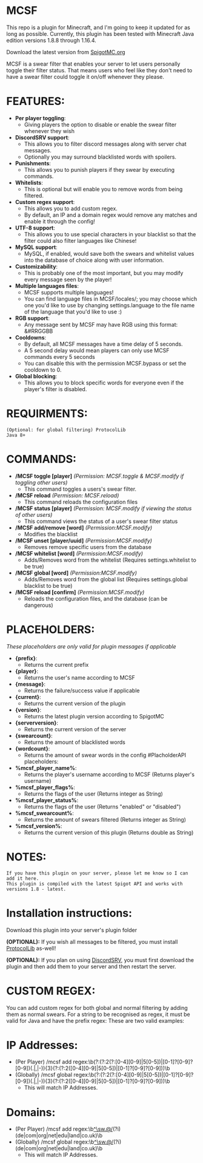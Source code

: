 # MCSF

This repo is a plugin for Minecraft, and I'm going to keep it updated for as long as possible. Currently, this plugin has been tested with Minecraft Java edition versions 1.8.8 through 1.16.4.

Download the latest version from [SpigotMC.org](https://www.spigotmc.org/resources/54115/)

MCSF is a swear filter that enables your server to let users personally toggle their filter status. That means users who feel like they don't need to have a swear filter could toggle it on/off whenever they please.
# FEATURES:
* **Per player toggling**:
  * Giving players the option to disable or enable the swear filter whenever they wish
* **DiscordSRV support**: 
  * This allows you to filter discord messages along with server chat messages. 
  * Optionally you may surround blacklisted words with spoilers.
* **Punishments**: 
  * This allows you to punish players if they swear by executing commands.
* **Whitelists**: 
  * This is optional but will enable you to remove words from being filtered.
* **Custom regex support**: 
  * This allows you to add custom regex. 
  * By default, an IP and a domain regex would remove any matches and enable it through the config!
* **UTF-8 support**: 
  * This allows you to use special characters in your blacklist so that the filter could also filter languages like Chinese!
* **MySQL support**: 
  * MySQL, if enabled, would save both the swears and whitelist values into the database of choice along with user information.
* **Customizability**: 
  * This is probably one of the most important, but you may modify every message seen by the player!
* **Multiple languages files**: 
  * MCSF supports multiple languages! 
  * You can find language files in MCSF/locales/; you may choose which one you'd like to use by changing settings.language to the file name of the language that you'd like to use :)
* **RGB support**: 
  * Any message sent by MCSF may have RGB using this format: &#RRGGBB
* **Cooldowns**: 
  * By default, all MCSF messages have a time delay of 5 seconds.
  * A 5 second delay would mean players can only use MCSF commands every 5 seconds
  * You can disable this with the permission MCSF.bypass or set the cooldown to 0.
* **Global blocking**: 
  * This allows you to block specific words for everyone even if the player's filter is disabled.

# REQUIRMENTS:

    (Optional: for global filtering) ProtocolLib
    Java 8+
# COMMANDS:

* **/MCSF toggle [player]** *(Permission: MCSF.toggle & MCSF.modify if toggling other users)* 
  * This command toggles a users's swear filter.
* **/MCSF reload** *(Permission: MCSF.reload)* 
  * This command reloads the configuration files
* **/MCSF status [player]** *(Permission: MCSF.modify if viewing the status of other users)* 
  * This command views the status of a user's swear filter status
* **/MCSF add/remove [word]** *(Permission:MCSF.modify)* 
  * Modifies the blacklist
* **/MCSF unset [player/uuid]** *(Permission:MCSF.modify)* 
  * Removes remove specific users from the database
* **/MCSF whitelist [word]** *(Permission:MCSF.modify)* 
  * Adds/Removes word from the whitelist (Requires settings.whitelist to be true)
* **/MCSF global [word]** *(Permission:MCSF.modify)* 
  * Adds/Removes word from the global list (Requires settings.global blacklist to be true)
* **/MCSF reload [confirm]** *(Permission:MCSF.modify)* 
  * Reloads the configuration files, and the database (can be dangerous)

# PLACEHOLDERS:
*These placeholders are only valid for plugin messages if applicable*

* **{prefix}**: 
  * Returns the current prefix
* **{player}**:
  * Returns the user's name according to MCSF
* **{message}**:
  * Returns the failure/success value if applicable
* **{current}**:
  * Returns the current version of the plugin
* **{version}**:
  * Returns the latest plugin version according to SpigotMC
* **{serverversion}**:
  * Returns the current version of the server
* **{swearcount}**:
  * Returns the amount of blacklisted words
* **{wordcount}**:
  * Returns the amount of swear words in the config
#PlacholderAPI placeholders:
* **%mcsf_player_name%**:
  * Returns the player's username according to MCSF (Returns player's username)
* **%mcsf_player_flags%**:
  * Returns the flags of the user (Returns integer as String)
* **%mcsf_player_status%**:
  * Returns the flags of the user (Returns "enabled" or "disabled")
* **%mcsf_swearcount%**:
  * Returns the amount of swears filtered (Returns integer as String)
* **%mcsf_version%**:
  * Returns the current version of this plugin (Returns double as String)
    
# NOTES:

    If you have this plugin on your server, please let me know so I can add it here.
    This plugin is compiled with the latest Spigot API and works with versions 1.8 - latest.

# Installation instructions:

Download this plugin into your server's plugin folder

**(OPTIONAL):** If you wish all messages to be filtered, you must install [ProtocolLib](https://www.spigotmc.org/resources/1997/) as-well!

**(OPTIONAL):** If you plan on using [DiscordSRV](https://www.spigotmc.org/resources/18494/), you must first download the plugin and then add them to your server and then restart the server.

# CUSTOM REGEX:
You can add custom regex for both global and normal filtering by adding them as normal swears.
For a string to be recognised as regex, it must be valid for Java and have the prefix regex:
These are two valid examples:
 # IP Addresses:
* (Per Player) /mcsf add regex:\b(?:(?:2(?:[0-4][0-9]|5[0-5])|[0-1]?[0-9]?[0-9])(\.|,|-)){3}(?:(?:2([0-4][0-9]|5[0-5])|[0-1]?[0-9]?[0-9]))\b
* (Globally) /mcsf global regex:\b(?:(?:2(?:[0-4][0-9]|5[0-5])|[0-1]?[0-9]?[0-9])(\.|,|-)){3}(?:(?:2([0-4][0-9]|5[0-5])|[0-1]?[0-9]?[0-9]))\b
  * This will match IP Addresses.
 # Domains:
* (Per Player) /mcsf add regex:\b[^\sw\.@/]([0-9a-zA-Z\-\.]*[0-9a-zA-Z\-]+\.)(?i)(de|com|org|net|edu|land|co\.uk)\b
* (Globally) /mcsf global regex:\b[^\sw\.@/]([0-9a-zA-Z\-\.]*[0-9a-zA-Z\-]+\.)(?i)(de|com|org|net|edu|land|co\.uk)\b
  * This will match IP Addresses.